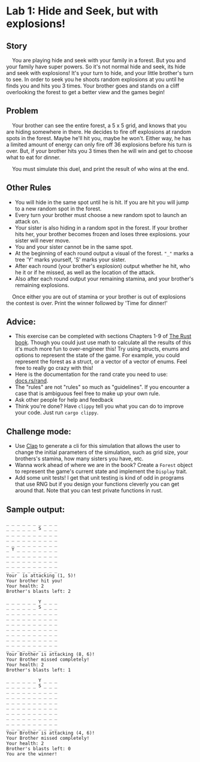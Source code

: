 # Lab 1: Hide and Seek, but with explosions!

## Story ##
&nbsp;&nbsp;&nbsp; You are playing hide and seek with your family in a forest. But you and your family have super powers. So it's not normal hide and seek, its hide and seek with explosions!
It's your turn to hide, and your little brother's turn to see. In order to seek you he shoots random explosions at you until he finds you and hits you 3 times. Your brother goes and stands on a cliff overlooking the forest to get a better view and the games begin!


## Problem ##
&nbsp;&nbsp;&nbsp; 
Your brother can see the entire forest, a 5 x 5 grid, and knows that you are hiding somewhere in there. He decides to fire off explosions at random spots in the forest. Maybe he'll hit you, maybe he won't. Either way, he has a limited amount of energy can only fire off 36 explosions before his turn is over. But, if your brother hits you 3 times then he will win and get to choose what to eat for dinner.

&nbsp;&nbsp;&nbsp; You must simulate this duel, and print the result of who wins at the end.

## Other Rules ##
- You will hide in the same spot until he is hit. If you are hit you will jump to a new random spot in the forest.
- Every turn your brother must choose a new random spot to launch an attack on.
- Your sister is also hiding in a random spot in the forest. If your brother hits her, your brother becomes frozen and loses three explosions. your sister will never move.
- You and your sister cannot be in the same spot.
- At the beginning of each round output a visual of the forest. `"_"` marks a tree 'Y' marks yourself, 'S' marks your sister.
- After each round (your brother's explosion) output whether he hit, who he it or if he missed, as well as the location of the attack.
- Also after each round output your remaining stamina, and your brother's remaining explosions.

&nbsp;&nbsp;&nbsp; Once either you are out of stamina or your brother is out of explosions the contest is over. Print the winner followed by 'Time for dinner!'

## Advice:
- This exercise can be completed with sections Chapters 1-9 of [The Rust book](https://doc.rust-lang.org/book/). Though you could just use math to calculate all the results of this it's much more fun to over-engineer this! Try using structs, enums and options to represent the state of the game. For example, you could represent the forest as a struct, or a vector of a vector of enums. Feel free to really go crazy with this!
- Here is the documentation for the rand crate you need to use: [docs.rs/rand](https://docs.rs/rand/latest/rand/).
- The "rules" are not "rules" so much as "guidelines". If you encounter a case that is ambiguous feel free to make up your own rule.
- Ask other people for help and feedback
- Think you're done? Have `clippy` tell you what you can do to improve your code. Just run `cargo clippy`.

## Challenge mode:
- Use [Clap](https://github.com/clap-rs/clap) to generate a cli for this simulation that allows the user to change the initial parameters of the simulation, such as grid size, your brothers's stamina, how many sisters you have, etc.
- Wanna work ahead of where we are in the book? Create a `Forest` object to represent the game's current state and implement the `Display` trait.
- Add some unit tests! I get that unit testing is kind of odd in programs that use RNG but if you design your functions cleverly you can get around that. Note that you can test private functions in rust.

## Sample output:
```
_ _ _ _ _ _ _ _ _ _
_ _ _ _ _ _ S _ _ _
_ _ _ _ _ _ _ _ _ _
_ _ _ _ _ _ _ _ _ _
_ _ _ _ _ _ _ _ _ _
_ Y _ _ _ _ _ _ _ _
_ _ _ _ _ _ _ _ _ _
_ _ _ _ _ _ _ _ _ _
_ _ _ _ _ _ _ _ _ _
_ _ _ _ _ _ _ _ _ _
Your  is attacking (1, 5)!
Your brother hit you!
Your health: 2
Brother's blasts left: 2

_ _ _ _ _ _ Y _ _ _
_ _ _ _ _ _ S _ _ _
_ _ _ _ _ _ _ _ _ _
_ _ _ _ _ _ _ _ _ _
_ _ _ _ _ _ _ _ _ _
_ _ _ _ _ _ _ _ _ _
_ _ _ _ _ _ _ _ _ _
_ _ _ _ _ _ _ _ _ _
_ _ _ _ _ _ _ _ _ _
_ _ _ _ _ _ _ _ _ _
Your Brother is attacking (8, 6)!
Your Brother missed completely!
Your health: 2
Brother's blasts left: 1

_ _ _ _ _ _ Y _ _ _
_ _ _ _ _ _ S _ _ _
_ _ _ _ _ _ _ _ _ _
_ _ _ _ _ _ _ _ _ _
_ _ _ _ _ _ _ _ _ _
_ _ _ _ _ _ _ _ _ _
_ _ _ _ _ _ _ _ _ _
_ _ _ _ _ _ _ _ _ _
_ _ _ _ _ _ _ _ _ _
_ _ _ _ _ _ _ _ _ _
Your Brother is attacking (4, 6)!
Your Brother missed completely!
Your health: 2
Brother's blasts left: 0
You are the winner!
```
